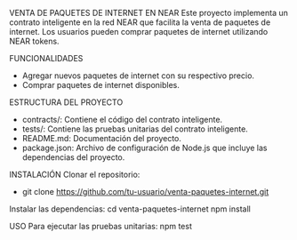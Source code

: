 VENTA DE PAQUETES DE INTERNET EN NEAR
Este proyecto implementa un contrato inteligente en la red NEAR que facilita la venta de paquetes de internet. Los usuarios pueden comprar paquetes de internet utilizando NEAR tokens.

FUNCIONALIDADES
- Agregar nuevos paquetes de internet con su respectivo precio.
- Comprar paquetes de internet disponibles.

ESTRUCTURA DEL PROYECTO
- contracts/: Contiene el código del contrato inteligente.
- tests/: Contiene las pruebas unitarias del contrato inteligente.
- README.md: Documentación del proyecto.
- package.json: Archivo de configuración de Node.js que incluye las dependencias del proyecto.

INSTALACIÓN
Clonar el repositorio:
- git clone https://github.com/tu-usuario/venta-paquetes-internet.git

Instalar las dependencias:
cd venta-paquetes-internet
npm install

USO
Para ejecutar las pruebas unitarias:
npm test